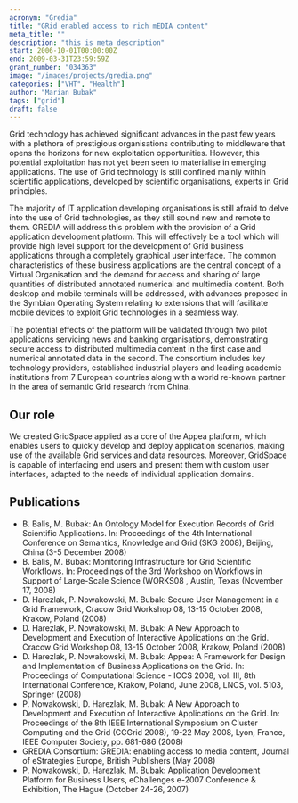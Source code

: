 ```yaml
---
acronym: "Gredia"
title: "GRid enabled access to rich mEDIA content"
meta_title: ""
description: "this is meta description"
start: 2006-10-01T00:00:00Z
end: 2009-03-31T23:59:59Z
grant_number: "034363"
image: "/images/projects/gredia.png"
categories: ["VHT", "Health"]
author: "Marian Bubak"
tags: ["grid"]
draft: false
---
```


Grid technology has achieved significant advances in the past few years with a
plethora of prestigious organisations contributing to middleware that opens the
horizons for new exploitation opportunities. However, this potential
exploitation has not yet been seen to materialise in emerging applications. The
use of Grid technology is still confined mainly within scientific applications,
developed by scientific organisations, experts in Grid principles.

The majority of IT application developing organisations is still afraid to delve
into the use of Grid technologies, as they still sound new and remote to them.
GREDIA will address this problem with the provision of a Grid application
development platform. This will effectively be a tool which will provide high
level support for the development of Grid business applications through a
completely graphical user interface. The common characteristics of these
business applications are the central concept of a Virtual Organisation and the
demand for access and sharing of large quantities of distributed annotated
numerical and multimedia content. Both desktop and mobile terminals will be
addressed, with advances proposed in the Symbian Operating System relating to
extensions that will facilitate mobile devices to exploit Grid technologies in a
seamless way.

The potential effects of the platform will be validated through two pilot
applications servicing news and banking organisations, demonstrating secure
access to distributed multimedia content in the first case and numerical
annotated data in the second. The consortium includes key technology providers,
established industrial players and leading academic institutions from 7 European
countries along with a world re-known partner in the area of semantic Grid
research from China.

## Our role

We created GridSpace applied as a core of the Appea platform, which
enables users to quickly develop and deploy application scenarios, making use of
the available Grid services and data resources. Moreover, GridSpace is capable
of interfacing end users and present them with custom user interfaces, adapted
to the needs of individual application domains.

## Publications
- B. Balis, M. Bubak: An Ontology Model for Execution Records of Grid Scientific Applications. In: Proceedings of the 4th International Conference on Semantics, Knowledge and Grid (SKG 2008), Beijing, China (3-5 December 2008)
- B. Balis, M. Bubak: Monitoring Infrastructure for Grid Scientific Workflows. In: Proceedings of the 3rd Workshop on Workflows in Support of Large-Scale Science (WORKS08 , Austin, Texas (November 17, 2008)
- D. Harezlak, P. Nowakowski, M. Bubak: Secure User Management in a Grid Framework, Cracow Grid Workshop 08, 13-15 October 2008, Krakow, Poland (2008)
- D. Harezlak, P. Nowakowski, M. Bubak: A New Approach to Development and Execution of Interactive Applications on the Grid. Cracow Grid Workshop 08, 13-15 October 2008, Krakow, Poland (2008)
- D. Harezlak, P. Nowakowski, M. Bubak: Appea: A Framework for Design and Implementation of Business Applications on the Grid. In: Proceedings of Computational Science - ICCS 2008, vol. III, 8th International Conference, Krakow, Poland, June 2008, LNCS, vol. 5103, Springer (2008)
- P. Nowakowski, D. Harezlak, M. Bubak: A New Approach to Development and Execution of Interactive Applications on the Grid. In: Proceedings of the 8th IEEE International Symposium on Cluster Computing and the Grid (CCGrid 2008), 19-22 May 2008, Lyon, France, IEEE Computer Society, pp. 681-686 (2008)
- GREDIA Consortium: GREDIA: enabling access to media content, Journal of eStrategies Europe, British Publishers (May 2008)
- P. Nowakowski, D. Harezlak, M. Bubak: Application Development Platform for Business Users, eChallenges e-2007 Conference & Exhibition, The Hague (October 24-26, 2007)
